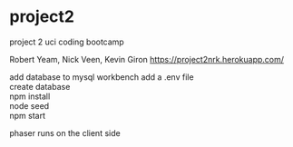 # project2
project 2 uci coding bootcamp

Robert Yeam, Nick Veen, Kevin Giron
https://project2nrk.herokuapp.com/

add database to mysql workbench
add a .env file\
create database\
npm install\
node seed\
npm start

phaser runs on the client side

